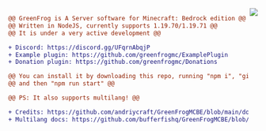 <img src="https://camo.githubusercontent.com/5766bb5bc89960c611cf479219f4acecf766f6314f070bfb728d772f1267f4db/68747470733a2f2f677265656e66726f672e66313437303334383531312e776f726b6572732e6465762f66617669636f6e2e69636f" align="right">

```diff
@@ GreenFrog is A Server software for Minecraft: Bedrock edition @@
@@ Written in NodeJS, currently supports 1.19.70/1.19.71 @@
@@ It is under a very active development @@

+ Discord: https://discord.gg/UFqrnAbqjP
+ Example plugin: https://github.com/greenfrogmc/ExamplePlugin
+ Donation plugin: https://github.com/greenfrogmc/Donations

@@ You can install it by downloading this repo, running "npm i", "git submodule update -remote", 
@@ and then "npm run start" @@

@@ PS: It also supports multilang! @@

+ Credits: https://github.com/andriycraft/GreenFrogMCBE/blob/main/docs/Credits.md
+ Multilang docs: https://github.com/bufferfishq/GreenFrogMCBE/blob/main/docs/Multilang.md
```

